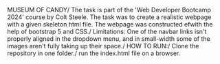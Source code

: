 MUSEUM OF CANDY/
The task is part of the 'Web Developer Bootcamp 2024' course by Colt Steele. The task was to create a realistic webpage with a given skeleton html file. The webpage was constructed efwith the help of bootstrap 5 and CSS./
Limitations: One of the navbar links isn't properly aligned in the dropdown menu, and in small-width some of the images aren't fully taking up their space./
HOW TO RUN:/
Clone the repository in one folder./
run the index.html file on a browser.
